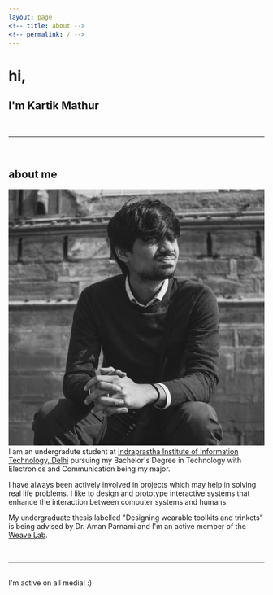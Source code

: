 ```yaml
---
layout: page
<!-- title: about -->
<!-- permalink: / -->
---
```


<!-- ---
layout: page
title: about
permalink: /about/
--- -->

<div class="header-bar">
  <h1>hi, </h1>
  <h2>I'm Kartik Mathur</h2>
  <br/>
  <hr>
  <br/>
</div>

<!-- 
<ul class="post-list">
    {% for post in site.posts %}
      <li>
        <h2><a class="post-title" href="{{ post.url | prepend: site.baseurl }}">{{ post.title }}</a></h2>
        <p class="post-meta">{{ post.date | date: '%B %-d, %Y — %H:%M' }}</p>
        <p>{{ post.description }}</p>
        <br/>
        <hr/>
      </li>
    {% endfor %}
</ul> -->

<!-- {% for project in site.portfolio %}

{% if project.redirect %}
<div class="project">
    <div class="thumbnail">
        <a href="{{ project.redirect }}" target="_blank">
        {% if project.img %}
        <img class="thumbnail" src="{{ project.img }}"/>
        {% else %}
        <div class="thumbnail blankbox"></div>
        {% endif %}    
        <span>
            <h1>{{ project.title }}</h1>
            <br/>
            <p>{{ project.description }}</p>
        </span>
        </a>
    </div>
</div>
{% else %}

<div class="project ">
    <div class="thumbnail">
        <a href="{{ site.baseurl }}{{ project.url }}">
        {% if project.img %}
        <img class="thumbnail" src="{{ project.img }}"/>
        {% else %}
        <div class="thumbnail blankbox"></div>
        {% endif %}    
        <span>
            <h1>{{ project.title }}</h1>
            <br/>
            <p>{{ project.description }}</p>
        </span>
        </a>
    </div>
</div>

{% endif %}

{% endfor %} -->

<h2>about me</h2>

<img class="col one right" src="/img/profile.jpg">

<br/>
I am an undergradute student at <a href="https://www.iiitd.ac.in" target="blank">Indraprastha Institute of Information Technology, Delhi</a> pursuing my Bachelor's Degree in Technology with Electronics and Communication being my major. 

I have always been actively involved in projects which may help in solving real life problems. I like to design and prototype interactive systems that enhance the interaction between computer systems and humans.

My undergraduate thesis labelled "Designing wearable toolkits and trinkets" is being advised by Dr. Aman Parnami and I'm an active member of the <a href="http://weave.iiitd.edu.in/" target="blank">Weave Lab</a>.

<br/>
<hr/>
<br/>
<span class="contacticon center">
    <a href="mailto:kartik15142@iiitd.ac.in"><i class="fa fa-envelope-square"></i></a>
    <a href="https://github.com/kartik9k" target="_blank"><i class="fa fa-github-square"></i></a>
    <a href="https://www.linkedin.com/in/kartik9k" target="_blank"><i class="fa fa-linkedin-square"></i></a>
    <!-- <a href="http://tumblr.com" target="_blank"><i class="fa fa-tumblr-square"></i></a> -->
    <a href="https://twitter.com/kartikMathur97" target="_blank"><i class="fa fa-twitter-square"></i></a>
</span>

<div class="col three caption">
    I'm active on all media! :)
    <!-- You can even add a little note about which of these is the best way to reach you. -->
</div>


